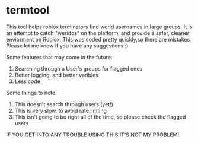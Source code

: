 # termtool
This tool helps roblox terminators find werid usernames in large groups. It is an attempt to catch "weridos" on the platform, and provide a safer, cleaner enviorment on Roblox.
This was coded pretty quickly,so there are mistakes. Please let me know if you have any suggestions :)


Some features that may come in the future:
1) Searching through a User's groups for flagged ones
2) Better logging, and better varibles
3) Less code





Some things to note:

1) This doesn't search through users (yet!)
2) This is very slow, to avoid rate limting
3) This isn't going to be right all of the time, so please check the flagged users


IF YOU GET INTO ANY TROUBLE USING THIS IT'S NOT MY PROBLEM!
